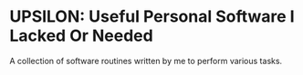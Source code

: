 # UPSILON: Useful Personal Software I Lacked Or Needed

A collection of software routines written by me to perform various tasks.
